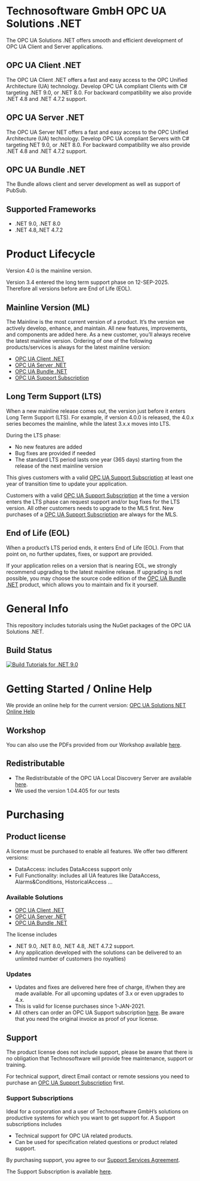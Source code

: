 # Technosoftware GmbH OPC UA Solutions .NET

The OPC UA Solutions .NET offers smooth and efficient development of OPC UA Client and Server applications.

## OPC UA Client .NET

The OPC UA Client .NET offers a fast and easy access to the OPC Unified Architecture (UA) technology. Develop OPC UA compliant Clients with C# targeting .NET 9.0, or .NET 8.0. For backward compatibility we also provide .NET 4.8 and .NET 4.7.2 support.

## OPC UA Server .NET

The OPC UA Server NET offers a fast and easy access to the OPC Unified Architecture (UA) technology. Develop OPC UA compliant Servers with C# targeting NET 9.0, or .NET 8.0. For backward compatibility we also provide .NET 4.8 and .NET 4.7.2 support.

## OPC UA Bundle .NET

The Bundle allows client and server development as well as support of PubSub.
 
## Supported Frameworks

 * .NET 9.0, .NET 8.0
 * .NET 4.8,.NET 4.7.2

# Product Lifecycle

Version 4.0 is the mainline version.

Version 3.4 entered the long term support phase on 12-SEP-2025. Therefore all versions before are End of Life (EOL).

## Mainline Version (ML)

The Mainline is the most current version of a product. It’s the version we actively develop, enhance, and maintain. All new features, improvements, and components are added here. As a new customer, you’ll always receive the latest mainline version. Ordering of one of the following products/services is always for the latest mainline version:

 * [OPC UA Client .NET](https://technosoftware.com/product/opc-ua-client-net/)
 * [OPC UA Server .NET](https://technosoftware.com/product/opc-ua-server-net/)
 * [OPC UA Bundle .NET](https://technosoftware.com/product/opc-ua-bundle-net/)
 * [OPC UA Support Subscription](https://technosoftware.com/product/opc-ua-support-subscription/)

## Long Term Support (LTS)

When a new mainline release comes out, the version just before it enters Long Term Support (LTS). For example, if version 4.0.0 is released, the 4.0.x series becomes the mainline, while the latest 3.x.x moves into LTS.

During the LTS phase:

 * No new features are added
 * Bug fixes are provided if needed
 * The standard LTS period lasts one year (365 days) starting from the release of the next mainline version
	
This gives customers with a valid [OPC UA Support Subscription](https://technosoftware.com/product/opc-ua-support-subscription/) at least one year of transition time to update your application.

Customers with a valid [OPC UA Support Subscription](https://technosoftware.com/product/opc-ua-support-subscription/) at the time a version enters the LTS phase can request support and/or bug fixes for the LTS version. All other customers needs to upgrade to the MLS first. 
New purchases of a [OPC UA Support Subscription](https://technosoftware.com/product/opc-ua-support-subscription/) are always for the MLS.

## End of Life (EOL)

When a product’s LTS period ends, it enters End of Life (EOL). From that point on, no further updates, fixes, or support are provided.

If your application relies on a version that is nearing EOL, we strongly recommend upgrading to the latest mainline release. If upgrading is not possible, you may choose the source code edition of the [OPC UA Bundle .NET](https://technosoftware.com/product/opc-ua-bundle-net/) product, which allows you to maintain and fix it yourself.

#  General Info

This repository includes tutorials using the NuGet packages of the OPC UA Solutions .NET.

## Build Status

[![Build Tutorials for .NET 9.0](https://github.com/technosoftware-gmbh/UaSolutions/actions/workflows/buildandtest.yml/badge.svg)](https://github.com/technosoftware-gmbh/UaSolutions/actions/workflows/buildandtest.yml)

# Getting Started / Online Help

We provide an online help for the current version: [OPC UA Solutions NET Online Help](https://technosoftware.com/help/UaSolutions/34/)

## Workshop

You can also use the PDFs provided from our Workshop available [here](./Workshop).

##	Redistributable

- The Redistributable of the OPC UA Local Discovery Server are available [here](https://opcfoundation.org/developer-tools/samples-and-tools-unified-architecture/local-discovery-server-lds/).
- We used the version 1.04.405 for our tests

# Purchasing

## Product license

A license must be purchased to enable all features. We offer two different versions:

 * DataAccess: includes DataAccess support only
 * Full Functionality: includes all UA features like DataAccess, Alarms&Conditions, HistoricalAccess …

### Available Solutions   

 * [OPC UA Client .NET](https://technosoftware.com/product/opc-ua-client-net/)
 * [OPC UA Server .NET](https://technosoftware.com/product/opc-ua-server-net/)
 * [OPC UA Bundle .NET](https://technosoftware.com/product/opc-ua-bundle-net/)

The license includes

 * .NET 9.0, .NET 8.0, .NET 4.8, .NET 4.7.2 support.
 * Any application developed with the solutions can be delivered to an unlimited number of customers (no royalties)
 
### Updates
 
 * Updates and fixes are delivered here free of charge, if/when they are made available. For all upcoming updates of 3.x or even upgrades to 4.x.
 * This is valid for license purchases since 1-JAN-2021. 
 * All others can order an OPC UA Support subscription [here](https://technosoftware.com/product/opc-ua-support-subscription/). Be aware that you need the original invoice as proof of your license.

## Support

The product license does not include support, please be aware that there is no obligation that Technosoftware will provide free maintenance, support or training.

For technical support, direct Email contact or remote sessions you need to purchase an [OPC UA Support Subscription](https://technosoftware.com/product/opc-ua-support-subscription/) first.

### Support Subscriptions

Ideal for a corporation and a user of Technosoftware GmbH’s solutions on productive systems for which you want to get support for. 
A Support subscriptions includes

- Technical support for OPC UA related products.
- Can be used for specification related questions or product related support.

By purchasing support, you agree to our [Support Services Agreement](https://technosoftware.com/documents/Support_Services_Agreement.pdf).

The Support Subscription is available [here](https://technosoftware.com/product/opc-ua-support-subscription/).
